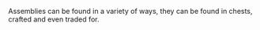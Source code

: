 ﻿---
layout: pagelist
---

Assemblies can be found in a variety of ways, they can be found in chests, crafted and even traded for.
